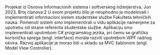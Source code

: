 Projekat iz Osnova informacionih sistema i softverskog inženjerstva, Jun 2023, Broj clanova:2
U ovom projektu bilo je neophodno je modelovati i implementirati informacioni sistem studentske službe Fakulteta tehničkih nauka. Pomenuti sistem smo implementirali u vidu aplikacije namenjene za upotrebu od strane referenta studentske službe.
Aplikaciju smo implementirali upotrebom C# programskog jezika, pri čemu se grafička korisnička sprega (engl. interface) morala razviti upotrebom WPF radnog okvira. Razvoj aplikacije je morao biti u skladu sa MVC šablonom (engl. Model View Controller).
